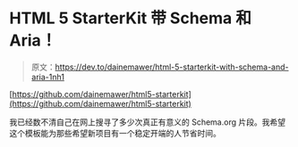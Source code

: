 # HTML 5 StarterKit 带 Schema 和 Aria！

> 原文：<https://dev.to/dainemawer/html-5-starterkit-with-schema-and-aria-1nh1>

[https://github.com/dainemawer/html5-starterkit](https://github.com/dainemawer/html5-starterkit)

我已经数不清自己在网上搜寻了多少次真正有意义的 Schema.org 片段。我希望这个模板能为那些希望新项目有一个稳定开端的人节省时间。